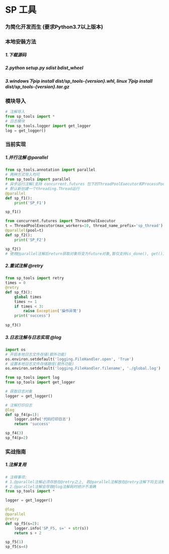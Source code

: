 # SP 工具 
### 为简化开发而生 (要求Python3.7以上版本)
###
### 本地安裝方法
##### 1.下载源码
##### 2.python setup.py sdist bdist_wheel
##### 3.windows下pip install dist/sp_tools-{version}.whl, linux下pip install dist/sp_tools-{version}.tar.gz
### 模块导入 
```python
# 注解导入
from sp_tools import *
# 日志模块
from sp_tools.logger import get_logger
log = get_logger()
```
### 当前实现
##### 1.并行注解 @parallel
```python
from sp_tools.annotation import parallel
# 两种方式导入均可 
from sp_tools import parallel
# 异步运行注解(支持 concurrent.futures 包下的ThreadPoolExecutor和ProcessPoolExecutor)
# 默认新创建一个threading.Thread运行
@parallel
def sp_f1():
    print('SP_F1')

sp_f1()    

from concurrent.futures import ThreadPoolExecutor
t = ThreadPoolExecutor(max_workers=10, thread_name_prefix='sp_thread')
@parallel(pool=t)
def sp_f2():
    print('SP_F2')

sp_f2()
# 使用@parallel注解后return获取对象将变为future对象,暂仅支持is_done(), get()方法
```
##### 2.重试注解 @retry
```python
from sp_tools import retry
times = 0
@retry
def sp_f3():
    global times
    times += 1
    if times < 3:
        raise Exception('操作异常')
    print('success')
    
sp_f3()
```
##### 3.日志注解与日志实现 @log
```python
import os
# 开启本地日志文件存储(额外功能)
os.environ.setdefault('logging.FileHandler.open', 'True')
# 设置本地日志文件存储路径(额外功能)
os.environ.setdefault('logging.FileHandler.filename', './global.log')

from sp_tools import log
from sp_tools import get_logger

# 获取日志对象
logger = get_logger()

# 注解打印日志
@log
def sp_f4(p=1):
    logger.info('代码打印日志')
    return 'success'

sp_f4(3)
sp_f4(p=2)
```
### 实战指南
##### 1.注解复用
```python
# 注释事项:
# 1.@parallel注解必须存放在@retry之上, 若@parallel注解放在@retry注解下将无法触发重试(@parallel不会产生异常)
# 2.@parallel注解会导致@log注解耗时统计不准确
from sp_tools import *

logger = get_logger()

@log
@parallel
@retry
def sp_f5(s=2):
    logger.info('SP_F5, s=' + str(s))
    return s + 2

sp_f5(1)
sp_f5(s=4)
```